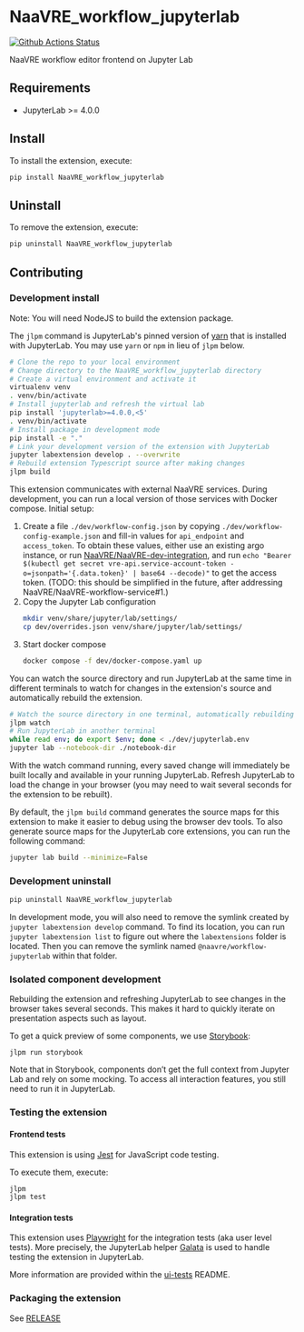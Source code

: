 # NaaVRE_workflow_jupyterlab

[![Github Actions Status](https://github.com/NaaVRE/NaaVRE-workflow-jupyterlab/workflows/Build/badge.svg)](https://github.com/NaaVRE/NaaVRE-workflow-jupyterlab/actions/workflows/build.yml)

NaaVRE workflow editor frontend on Jupyter Lab

## Requirements

- JupyterLab >= 4.0.0

## Install

To install the extension, execute:

```bash
pip install NaaVRE_workflow_jupyterlab
```

## Uninstall

To remove the extension, execute:

```bash
pip uninstall NaaVRE_workflow_jupyterlab
```

## Contributing

### Development install

Note: You will need NodeJS to build the extension package.

The `jlpm` command is JupyterLab's pinned version of
[yarn](https://yarnpkg.com/) that is installed with JupyterLab. You may use
`yarn` or `npm` in lieu of `jlpm` below.

```bash
# Clone the repo to your local environment
# Change directory to the NaaVRE_workflow_jupyterlab directory
# Create a virtual environment and activate it
virtualenv venv
. venv/bin/activate
# Install jupyterlab and refresh the virtual lab
pip install 'jupyterlab>=4.0.0,<5'
. venv/bin/activate
# Install package in development mode
pip install -e "."
# Link your development version of the extension with JupyterLab
jupyter labextension develop . --overwrite
# Rebuild extension Typescript source after making changes
jlpm build
```

This extension communicates with external NaaVRE services. During development, you can run a local version of those services with Docker compose. Initial setup:

1. Create a file `./dev/workflow-config.json` by copying `./dev/workflow-config-example.json` and fill-in values for `api_endpoint` and `access_token`. To obtain these values, either use an existing argo instance, or run [NaaVRE/NaaVRE-dev-integration](https://github.com/NaaVRE/NaaVRE-dev-integration), and run `echo "Bearer $(kubectl get secret vre-api.service-account-token -o=jsonpath='{.data.token}' | base64 --decode)"` to get the access token. (TODO: this should be simplified in the future, after addressing NaaVRE/NaaVRE-workflow-service#1.)
2. Copy the Jupyter Lab configuration
   ```bash
   mkdir venv/share/jupyter/lab/settings/
   cp dev/overrides.json venv/share/jupyter/lab/settings/
   ```
3. Start docker compose
   ```bash
   docker compose -f dev/docker-compose.yaml up
   ```

You can watch the source directory and run JupyterLab at the same time in different terminals to watch for changes in the extension's source and automatically rebuild the extension.

```bash
# Watch the source directory in one terminal, automatically rebuilding when needed
jlpm watch
# Run JupyterLab in another terminal
while read env; do export $env; done < ./dev/jupyterlab.env
jupyter lab --notebook-dir ./notebook-dir
```

With the watch command running, every saved change will immediately be built locally and available in your running JupyterLab. Refresh JupyterLab to load the change in your browser (you may need to wait several seconds for the extension to be rebuilt).

By default, the `jlpm build` command generates the source maps for this extension to make it easier to debug using the browser dev tools. To also generate source maps for the JupyterLab core extensions, you can run the following command:

```bash
jupyter lab build --minimize=False
```

### Development uninstall

```bash
pip uninstall NaaVRE_workflow_jupyterlab
```

In development mode, you will also need to remove the symlink created by `jupyter labextension develop`
command. To find its location, you can run `jupyter labextension list` to figure out where the `labextensions`
folder is located. Then you can remove the symlink named `@naavre/workflow-jupyterlab` within that folder.

### Isolated component development

Rebuilding the extension and refreshing JupyterLab to see changes in the browser takes several seconds. This makes it hard to quickly iterate on presentation aspects such as layout.

To get a quick preview of some components, we use [Storybook](https://storybook.js.org/):

```shell
jlpm run storybook
```

Note that in Storybook, components don’t get the full context from Jupyter Lab and rely on some mocking. To access all interaction features, you still need to run it in JupyterLab.

### Testing the extension

#### Frontend tests

This extension is using [Jest](https://jestjs.io/) for JavaScript code testing.

To execute them, execute:

```sh
jlpm
jlpm test
```

#### Integration tests

This extension uses [Playwright](https://playwright.dev/docs/intro) for the integration tests (aka user level tests).
More precisely, the JupyterLab helper [Galata](https://github.com/jupyterlab/jupyterlab/tree/master/galata) is used to handle testing the extension in JupyterLab.

More information are provided within the [ui-tests](./ui-tests/README.md) README.

### Packaging the extension

See [RELEASE](RELEASE.md)
